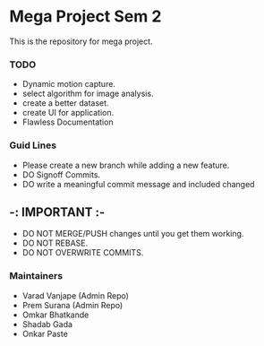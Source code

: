 # Mega Project Sem 2 
This is the repository for mega project.

### TODO 
- Dynamic motion capture.
- select algorithm for image analysis.
- create a better dataset.
- create UI for application.
- Flawless Documentation 

### Guid Lines
- Please create a new branch while adding a new feature.
- DO Signoff Commits.
- DO write a meaningful commit message and included changed
## -: IMPORTANT :-
- DO NOT MERGE/PUSH changes until you get them working.
- DO NOT REBASE.
- DO NOT OVERWRITE COMMITS.
### Maintainers
- Varad Vanjape     (Admin Repo) 
- Prem Surana	    (Admin Repo)
- Omkar Bhatkande	
- Shadab Gada
- Onkar Paste
